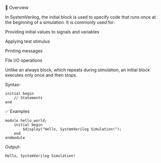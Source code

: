 📌 Overview

In SystemVerilog, the initial block is used to specify code that runs once at the beginning of a simulation. It is commonly used for:

Providing initial values to signals and variables

Applying test stimulus

Printing messages

File I/O operations

Unlike an always block, which repeats during simulation, an initial block executes only once and then stops.


Syntax-
```
initial begin
    // Statements
end
```



✅ Examples
```
module hello_world;
    initial begin
        $display("Hello, SystemVerilog Simulation!");
    end
endmodule
```

Output-
```
Hello, SystemVerilog Simulation!
```
